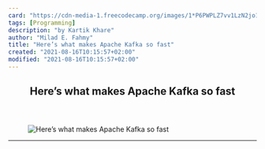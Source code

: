 ```yaml
---
card: "https://cdn-media-1.freecodecamp.org/images/1*P6PWPLZ7vv1LzN2jo1lNvA.png"
tags: [Programming]
description: "by Kartik Khare"
author: "Milad E. Fahmy"
title: "Here’s what makes Apache Kafka so fast"
created: "2021-08-16T10:15:57+02:00"
modified: "2021-08-16T10:15:57+02:00"
---
```

<div class="site-wrapper">
<main id="site-main" class="site-main outer">
<div class="inner">
<article class="post-full post tag-programming tag-coding tag-tech tag-big-data tag-web-development ">
<header class="post-full-header">
<h1 class="post-full-title">Here’s what makes Apache Kafka so fast</h1>
</header>
<figure class="post-full-image">
<picture>
<source media="(max-width: 700px)" sizes="1px" srcset="data:image/gif;base64,R0lGODlhAQABAIAAAAAAAP///yH5BAEAAAAALAAAAAABAAEAAAIBRAA7 1w">
<source media="(min-width: 701px)" sizes="(max-width: 800px) 400px,
(max-width: 1170px) 700px,
1400px" srcset="https://cdn-media-1.freecodecamp.org/images/1*P6PWPLZ7vv1LzN2jo1lNvA.png 300w,
https://cdn-media-1.freecodecamp.org/images/1*P6PWPLZ7vv1LzN2jo1lNvA.png 600w,
https://cdn-media-1.freecodecamp.org/images/1*P6PWPLZ7vv1LzN2jo1lNvA.png 1000w,
https://cdn-media-1.freecodecamp.org/images/1*P6PWPLZ7vv1LzN2jo1lNvA.png 2000w">
<img onerror="this.style.display='none'" src="https://cdn-media-1.freecodecamp.org/images/1*P6PWPLZ7vv1LzN2jo1lNvA.png" alt="Here’s what makes Apache Kafka so fast">
</picture>
</figure>
<section class="post-full-content">
<div class="post-content medium-migrated-article">
</div>
<hr>
</section>
</article>
</div>
</main>
</div>
<!-- Google Tag Manager (noscript) -->
<!-- End Google Tag Manager (noscript) -->
